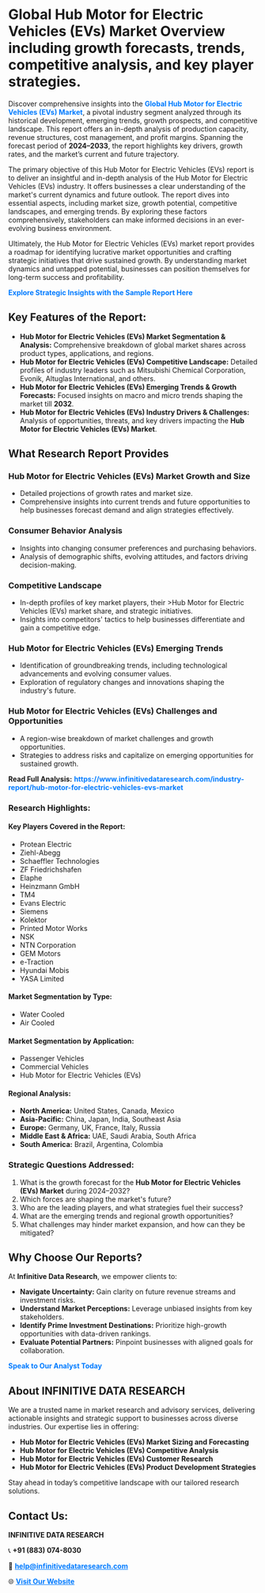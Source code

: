 <h1>Global Hub Motor for Electric Vehicles (EVs) Market Overview including growth forecasts, trends, competitive analysis, and key player strategies.</h1>
<p>
Discover comprehensive insights into the 
<a href="https://www.infinitivedataresearch.com/industry-report/hub-motor-for-electric-vehicles-evs-market" rel="dofollow" style="color: #007BFF; text-decoration: none;"><strong>Global Hub Motor for Electric Vehicles (EVs) Market</strong></a>, a pivotal industry segment analyzed through its historical development, emerging trends, growth prospects, and competitive landscape. This report offers an in-depth analysis of production capacity, revenue structures, cost management, and profit margins. Spanning the forecast period of <strong>2024–2033</strong>, the report highlights key drivers, growth rates, and the market’s current and future trajectory.
</p>
<p>
The primary objective of this Hub Motor for Electric Vehicles (EVs) report is to deliver an insightful and in-depth analysis of the Hub Motor for Electric Vehicles (EVs) industry. It offers businesses a clear understanding of the market's current dynamics and future outlook. The report dives into essential aspects, including market size, growth potential, competitive landscapes, and emerging trends. By exploring these factors comprehensively, stakeholders can make informed decisions in an ever-evolving business environment.
</p>
<p>
Ultimately, the Hub Motor for Electric Vehicles (EVs) market report provides a roadmap for identifying lucrative market opportunities and crafting strategic initiatives that drive sustained growth. By understanding market dynamics and untapped potential, businesses can position themselves for long-term success and profitability.
</p>
<p>
<a href="https://www.infinitivedataresearch.com/request-sample/reportId=112742" style="color: #007BFF; text-decoration: none;"><strong>Explore Strategic Insights with the Sample Report Here</strong></a>
</p>

<h2>Key Features of the Report:</h2>
<ul>
<li><strong>Hub Motor for Electric Vehicles (EVs) Market Segmentation & Analysis:</strong> Comprehensive breakdown of global market shares across product types, applications, and regions.</li>
<li><strong>Hub Motor for Electric Vehicles (EVs) Competitive Landscape:</strong> Detailed profiles of industry leaders such as Mitsubishi Chemical Corporation, Evonik, Altuglas International, and others.</li>
<li><strong>Hub Motor for Electric Vehicles (EVs) Emerging Trends & Growth Forecasts:</strong> Focused insights on macro and micro trends shaping the market till <strong>2032</strong>.</li>
<li><strong>Hub Motor for Electric Vehicles (EVs) Industry Drivers & Challenges:</strong> Analysis of opportunities, threats, and key drivers impacting the <strong>Hub Motor for Electric Vehicles (EVs) Market</strong>.</li>
</ul>

<h2>What Research Report Provides</h2>
<h3>Hub Motor for Electric Vehicles (EVs) Market Growth and Size</h3>
<ul>
<li>Detailed projections of growth rates and market size.</li>
<li>Comprehensive insights into current trends and future opportunities to help businesses forecast demand and align strategies effectively.</li>
</ul>

<h3>Consumer Behavior Analysis</h3>
<ul>
<li>Insights into changing consumer preferences and purchasing behaviors.</li>
<li>Analysis of demographic shifts, evolving attitudes, and factors driving decision-making.</li>
</ul>

<h3>Competitive Landscape</h3>
<ul>
<li>In-depth profiles of key market players, their >Hub Motor for Electric Vehicles (EVs) market share, and strategic initiatives.</li>
<li>Insights into competitors' tactics to help businesses differentiate and gain a competitive edge.</li>
</ul>

<h3>Hub Motor for Electric Vehicles (EVs) Emerging Trends</h3>
<ul>
<li>Identification of groundbreaking trends, including technological advancements and evolving consumer values.</li>
<li>Exploration of regulatory changes and innovations shaping the industry's future.</li>
</ul>

<h3>Hub Motor for Electric Vehicles (EVs) Challenges and Opportunities</h3>
<ul>
<li>A region-wise breakdown of market challenges and growth opportunities.</li>
<li>Strategies to address risks and capitalize on emerging opportunities for sustained growth.</li>
</ul>
<p><strong>Read Full Analysis:</strong> <a href="https://www.infinitivedataresearch.com/industry-report/hub-motor-for-electric-vehicles-evs-market" rel="dofollow" style="color: #007BFF; text-decoration: none;"><strong>https://www.infinitivedataresearch.com/industry-report/hub-motor-for-electric-vehicles-evs-market</strong></a></p>
<h3>Research Highlights:</h3>
<h4>Key Players Covered in the Report:</h4>
<ul><li>Protean Electric</li><li>Ziehl-Abegg</li><li>Schaeffler Technologies</li><li>ZF Friedrichshafen</li><li>Elaphe</li><li>Heinzmann GmbH</li><li>TM4</li><li>Evans Electric</li><li>Siemens</li><li>Kolektor</li><li>Printed Motor Works</li><li>NSK</li><li>NTN Corporation</li><li>GEM Motors</li><li>e-Traction</li><li>Hyundai Mobis</li><li>YASA Limited</li></ul>
<h4>Market Segmentation by Type:</h4>
<ul><li>Water Cooled</li><li>Air Cooled</li></ul>
<h4>Market Segmentation by Application:</h4>
<ul><li>Passenger Vehicles</li><li>Commercial Vehicles</li><li>Hub Motor for Electric Vehicles (EVs)</li></ul>

<h4>Regional Analysis:</h4>
<ul>
<li><strong>North America:</strong> United States, Canada, Mexico</li>
<li><strong>Asia-Pacific:</strong> China, Japan, India, Southeast Asia</li>
<li><strong>Europe:</strong> Germany, UK, France, Italy, Russia</li>
<li><strong>Middle East & Africa:</strong> UAE, Saudi Arabia, South Africa</li>
<li><strong>South America:</strong> Brazil, Argentina, Colombia</li>
</ul>

<h3>Strategic Questions Addressed:</h3>
<ol>
<li>What is the growth forecast for the <strong>Hub Motor for Electric Vehicles (EVs) Market</strong> during 2024–2032?</li>
<li>Which forces are shaping the market's future?</li>
<li>Who are the leading players, and what strategies fuel their success?</li>
<li>What are the emerging trends and regional growth opportunities?</li>
<li>What challenges may hinder market expansion, and how can they be mitigated?</li>
</ol>

<h2>Why Choose Our Reports?</h2>
<p>At <strong>Infinitive Data Research</strong>, we empower clients to:</p>
<ul>
<li><strong>Navigate Uncertainty:</strong> Gain clarity on future revenue streams and investment risks.</li>
<li><strong>Understand Market Perceptions:</strong> Leverage unbiased insights from key stakeholders.</li>
<li><strong>Identify Prime Investment Destinations:</strong> Prioritize high-growth opportunities with data-driven rankings.</li>
<li><strong>Evaluate Potential Partners:</strong> Pinpoint businesses with aligned goals for collaboration.</li>
</ul>
<p><a href="https://www.infinitivedataresearch.com/industry-report/hub-motor-for-electric-vehicles-evs-market" rel="dofollow" style="color: #007BFF; text-decoration: none;"><strong>Speak to Our Analyst Today</strong></a></p>

<h2>About INFINITIVE DATA RESEARCH</h2>
<p>We are a trusted name in market research and advisory services, delivering actionable insights and strategic support to businesses across diverse industries. Our expertise lies in offering:</p>
<ul>
<li><strong>Hub Motor for Electric Vehicles (EVs) Market Sizing and Forecasting</strong></li>
<li><strong>Hub Motor for Electric Vehicles (EVs) Competitive Analysis</strong></li>
<li><strong>Hub Motor for Electric Vehicles (EVs) Customer Research</strong></li>
<li><strong>Hub Motor for Electric Vehicles (EVs) Product Development Strategies</strong></li>
</ul>
<p>Stay ahead in today’s competitive landscape with our tailored research solutions.</p>

<h2>Contact Us:</h2>
<p><strong>INFINITIVE DATA RESEARCH</strong></p>
<p>📞 <strong>+91 (883) 074-8030</strong></p>
<p>📧 <strong><a href="mailto:help@infinitivedataresearch.com" style="color: #007BFF;">help@infinitivedataresearch.com</a></strong></p>
<p>🌐 <strong><a href="https://www.infinitivedataresearch.com" rel="dofollow" style="color: #007BFF;">Visit Our Website</a></strong></p>